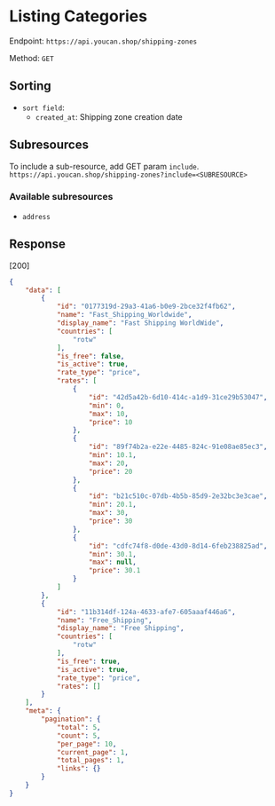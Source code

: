 # Listing Categories

Endpoint: `https://api.youcan.shop/shipping-zones`

Method: `GET`

## Sorting

- `sort field`:
  - `created_at`: Shipping zone creation date

## Subresources

To include a sub-resource, add GET param `include`.
`https://api.youcan.shop/shipping-zones?include=<SUBRESOURCE>`

### Available subresources

- `address`

## Response

[200]

```json
{
    "data": [
        {
            "id": "0177319d-29a3-41a6-b0e9-2bce32f4fb62",
            "name": "Fast_Shipping_Worldwide",
            "display_name": "Fast Shipping WorldWide",
            "countries": [
                "rotw"
            ],
            "is_free": false,
            "is_active": true,
            "rate_type": "price",
            "rates": [
                {
                    "id": "42d5a42b-6d10-414c-a1d9-31ce29b53047",
                    "min": 0,
                    "max": 10,
                    "price": 10
                },
                {
                    "id": "89f74b2a-e22e-4485-824c-91e08ae85ec3",
                    "min": 10.1,
                    "max": 20,
                    "price": 20
                },
                {
                    "id": "b21c510c-07db-4b5b-85d9-2e32bc3e3cae",
                    "min": 20.1,
                    "max": 30,
                    "price": 30
                },
                {
                    "id": "cdfc74f8-d0de-43d0-8d14-6feb238825ad",
                    "min": 30.1,
                    "max": null,
                    "price": 30.1
                }
            ]
        },
        {
            "id": "11b314df-124a-4633-afe7-605aaaf446a6",
            "name": "Free_Shipping",
            "display_name": "Free Shipping",
            "countries": [
                "rotw"
            ],
            "is_free": true,
            "is_active": true,
            "rate_type": "price",
            "rates": []
        }
    ],
    "meta": {
        "pagination": {
            "total": 5,
            "count": 5,
            "per_page": 10,
            "current_page": 1,
            "total_pages": 1,
            "links": {}
        }
    }
}
```
